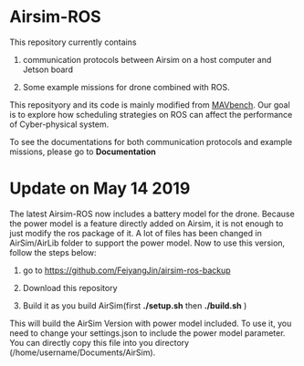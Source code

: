 # Airsim-ROS
This repository currently contains

1. communication protocols between Airsim on a host computer and Jetson board

2. Some example missions for drone combined with ROS. 

This reposityory and its code is mainly modified from [MAVbench](https://github.com/harvard-edge/MAVBench). Our goal is to explore how scheduling strategies on ROS can affect the performance of Cyber-physical system. 

To see the documentations for both communication protocols and example missions, please go to **Documentation**

# Update on May 14 2019
The latest Airsim-ROS now includes a battery model for the drone. Because the power model is a feature directly added on Airsim, it is not enough to just modify the ros package of it. A lot of files has been changed in AirSim/AirLib folder to support the power model. Now to use this version, follow the steps below:

1. go to https://github.com/FeiyangJin/airsim-ros-backup

2. Download this repository

3. Build it as you build AirSim(first **./setup.sh** then **./build.sh** )

This will build the AirSim Version with power model included. To use it, you need to change your settings.json to include the power model parameter. You can directly copy this file into you directory (/home/username/Documents/AirSim).
  
  
